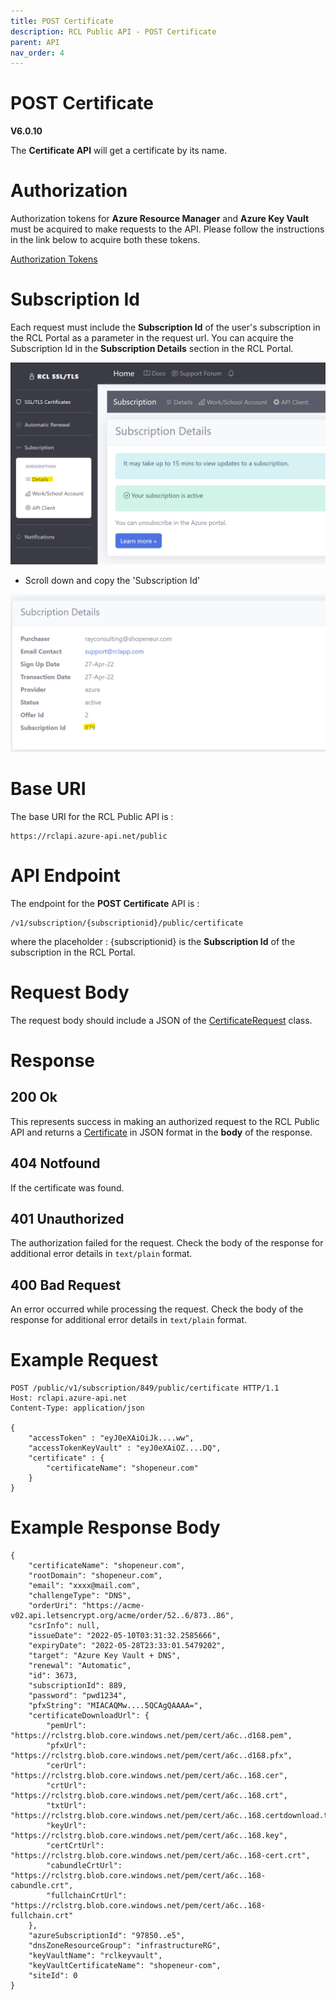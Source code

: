 ```yaml
---
title: POST Certificate 
description: RCL Public API - POST Certificate 
parent: API
nav_order: 4
---
```


# POST Certificate 
**V6.0.10**

The **Certificate API** will get a certificate by its name.

# Authorization

Authorization tokens for **Azure Resource Manager** and **Azure Key Vault** must be acquired to make requests to the API. Please follow the instructions in the link below to acquire both these tokens.

[Authorization Tokens](./authorization.md)

# Subscription Id

Each request must include the **Subscription Id** of the user's subscription in the RCL Portal as a parameter in the request url. You can acquire the Subscription Id in the **Subscription Details** section in the RCL Portal.

![install](../images/autorenew_configure/add_subscriptionid.png)

- Scroll down and copy the 'Subscription Id' 

![install](../images/autorenew_configure/add_subscriptionid2.png)

# Base URI

The base URI for the RCL Public API is :
```
https://rclapi.azure-api.net/public
```

# API Endpoint

The endpoint for the **POST Certificate** API is :

```
/v1/subscription/{subscriptionid}/public/certificate
```

where the placeholder : {subscriptionid} is the **Subscription Id** of the subscription in the RCL Portal.

# Request Body

The request body should include a JSON of the [CertificateRequest](./models.md#certificaterequest) class.

# Response

## 200 Ok

This represents success in making an authorized request to the RCL Public API and returns a [Certificate](./models.md#certificate) in JSON format in the **body** of the response. 

## 404 Notfound

If the certificate was found.

## 401 Unauthorized

The authorization failed for the request. Check the body of the response for additional error details in ``text/plain`` format.

## 400 Bad Request

An error occurred while processing the request. Check the body of the response for additional error details in ``text/plain`` format.

# Example Request

```
POST /public/v1/subscription/849/public/certificate HTTP/1.1
Host: rclapi.azure-api.net
Content-Type: application/json

{
    "accessToken" : "eyJ0eXAiOiJk....ww",
    "accessTokenKeyVault" : "eyJ0eXAiOZ....DQ",
    "certificate" : {
        "certificateName": "shopeneur.com"
    }
}
```

# Example Response Body

```
{
    "certificateName": "shopeneur.com",
    "rootDomain": "shopeneur.com",
    "email": "xxxx@mail.com",
    "challengeType": "DNS",
    "orderUri": "https://acme-v02.api.letsencrypt.org/acme/order/52..6/873..86",
    "csrInfo": null,
    "issueDate": "2022-05-10T03:31:32.2585666",
    "expiryDate": "2022-05-28T23:33:01.5479202",
    "target": "Azure Key Vault + DNS",
    "renewal": "Automatic",
    "id": 3673,
    "subscriptionId": 889,
    "password": "pwd1234",
    "pfxString": "MIACAQMw....5QCAgQAAAA=",
    "certificateDownloadUrl": {
        "pemUrl": "https://rclstrg.blob.core.windows.net/pem/cert/a6c..d168.pem",
        "pfxUrl": "https://rclstrg.blob.core.windows.net/pem/cert/a6c..d168.pfx",
        "cerUrl": "https://rclstrg.blob.core.windows.net/pem/cert/a6c..168.cer",
        "crtUrl": "https://rclstrg.blob.core.windows.net/pem/cert/a6c..168.crt",
        "txtUrl": "https://rclstrg.blob.core.windows.net/pem/cert/a6c..168.certdownload.txt",
        "keyUrl": "https://rclstrg.blob.core.windows.net/pem/cert/a6c..168.key",
        "certCrtUrl": "https://rclstrg.blob.core.windows.net/pem/cert/a6c..168-cert.crt",
        "cabundleCrtUrl": "https://rclstrg.blob.core.windows.net/pem/cert/a6c..168-cabundle.crt",
        "fullchainCrtUrl": "https://rclstrg.blob.core.windows.net/pem/cert/a6c..168-fullchain.crt"
    },
    "azureSubscriptionId": "97850..e5",
    "dnsZoneResourceGroup": "infrastructureRG",
    "keyVaultName": "rclkeyvault",
    "keyVaultCertificateName": "shopeneur-com",
    "siteId": 0
}
```